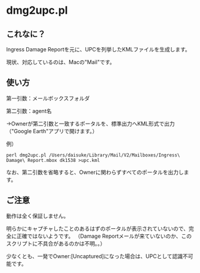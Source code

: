 # dmg2upc.pl

## これなに？

Ingress Damage Reportを元に、UPCを列挙したKMLファイルを生成します。

現状、対応しているのは、Macの"Mail"です。

## 使い方

第一引数：メールボックスフォルダ

第二引数：agent名

→Ownerが第二引数と一致するポータルを、標準出力へKML形式で出力（"Google Earth"アプリで開けます。）

例）

```
perl dmg2upc.pl /Users/daisuke/Library/Mail/V2/Mailboxes/Ingress\ Damage\ Report.mbox dk1538 >upc.kml
```


なお、第二引数を省略すると、Ownerに関わらずすべてのポータルを出力します。


## ご注意

動作は全く保証しません。

明らかにキャプチャしたことのあるはずのポータルが表示されていないので、完全に正確ではないようです。
（Damage Reportメールが来ていないのか、このスクリプトに不具合があるのかは不明。。）

少なくとも、一発でOwner:[Uncaptured]になった場合は、UPCとして認識不可能です。


